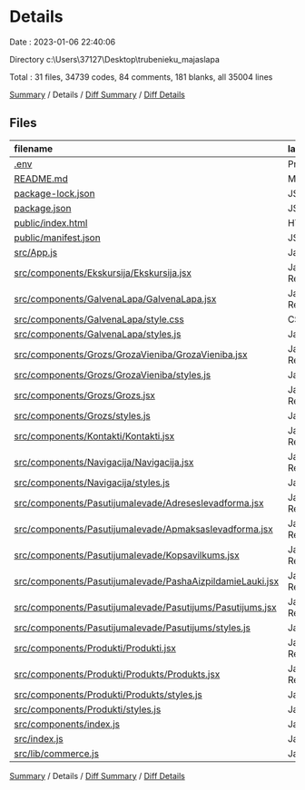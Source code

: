 # Details

Date : 2023-01-06 22:40:06

Directory c:\\Users\\37127\\Desktop\\trubenieku_majaslapa

Total : 31 files,  34739 codes, 84 comments, 181 blanks, all 35004 lines

[Summary](results.md) / Details / [Diff Summary](diff.md) / [Diff Details](diff-details.md)

## Files
| filename | language | code | comment | blank | total |
| :--- | :--- | ---: | ---: | ---: | ---: |
| [.env](/.env) | Properties | 2 | 0 | 0 | 2 |
| [README.md](/README.md) | Markdown | 38 | 0 | 33 | 71 |
| [package-lock.json](/package-lock.json) | JSON | 33,532 | 0 | 1 | 33,533 |
| [package.json](/package.json) | JSON | 59 | 0 | 1 | 60 |
| [public/index.html](/public/index.html) | HTML | 20 | 23 | 1 | 44 |
| [public/manifest.json](/public/manifest.json) | JSON | 25 | 0 | 1 | 26 |
| [src/App.js](/src/App.js) | JavaScript | 75 | 0 | 27 | 102 |
| [src/components/Ekskursija/Ekskursija.jsx](/src/components/Ekskursija/Ekskursija.jsx) | JavaScript React | 7 | 0 | 2 | 9 |
| [src/components/GalvenaLapa/GalvenaLapa.jsx](/src/components/GalvenaLapa/GalvenaLapa.jsx) | JavaScript React | 186 | 59 | 4 | 249 |
| [src/components/GalvenaLapa/style.css](/src/components/GalvenaLapa/style.css) | CSS | 55 | 0 | 13 | 68 |
| [src/components/GalvenaLapa/styles.js](/src/components/GalvenaLapa/styles.js) | JavaScript | 29 | 0 | 1 | 30 |
| [src/components/Grozs/GrozaVieniba/GrozaVieniba.jsx](/src/components/Grozs/GrozaVieniba/GrozaVieniba.jsx) | JavaScript React | 26 | 0 | 6 | 32 |
| [src/components/Grozs/GrozaVieniba/styles.js](/src/components/Grozs/GrozaVieniba/styles.js) | JavaScript | 17 | 0 | 1 | 18 |
| [src/components/Grozs/Grozs.jsx](/src/components/Grozs/Grozs.jsx) | JavaScript React | 41 | 0 | 8 | 49 |
| [src/components/Grozs/styles.js](/src/components/Grozs/styles.js) | JavaScript | 28 | 0 | 1 | 29 |
| [src/components/Kontakti/Kontakti.jsx](/src/components/Kontakti/Kontakti.jsx) | JavaScript React | 7 | 0 | 2 | 9 |
| [src/components/Navigacija/Navigacija.jsx](/src/components/Navigacija/Navigacija.jsx) | JavaScript React | 85 | 0 | 5 | 90 |
| [src/components/Navigacija/styles.js](/src/components/Navigacija/styles.js) | JavaScript | 65 | 1 | 2 | 68 |
| [src/components/PasutijumaIevade/AdresesIevadforma.jsx](/src/components/PasutijumaIevade/AdresesIevadforma.jsx) | JavaScript React | 93 | 0 | 15 | 108 |
| [src/components/PasutijumaIevade/ApmaksasIevadforma.jsx](/src/components/PasutijumaIevade/ApmaksasIevadforma.jsx) | JavaScript React | 55 | 0 | 12 | 67 |
| [src/components/PasutijumaIevade/Kopsavilkums.jsx](/src/components/PasutijumaIevade/Kopsavilkums.jsx) | JavaScript React | 24 | 0 | 4 | 28 |
| [src/components/PasutijumaIevade/PashaAizpildamieLauki.jsx](/src/components/PasutijumaIevade/PashaAizpildamieLauki.jsx) | JavaScript React | 26 | 0 | 5 | 31 |
| [src/components/PasutijumaIevade/Pasutijums/Pasutijums.jsx](/src/components/PasutijumaIevade/Pasutijums/Pasutijums.jsx) | JavaScript React | 97 | 0 | 19 | 116 |
| [src/components/PasutijumaIevade/Pasutijums/styles.js](/src/components/PasutijumaIevade/Pasutijums/styles.js) | JavaScript | 51 | 0 | 1 | 52 |
| [src/components/Produkti/Produkti.jsx](/src/components/Produkti/Produkti.jsx) | JavaScript React | 20 | 0 | 5 | 25 |
| [src/components/Produkti/Produkts/Produkts.jsx](/src/components/Produkti/Produkts/Produkts.jsx) | JavaScript React | 29 | 0 | 4 | 33 |
| [src/components/Produkti/Produkts/styles.js](/src/components/Produkti/Produkts/styles.js) | JavaScript | 18 | 0 | 1 | 19 |
| [src/components/Produkti/styles.js](/src/components/Produkti/styles.js) | JavaScript | 12 | 0 | 1 | 13 |
| [src/components/index.js](/src/components/index.js) | JavaScript | 8 | 0 | 1 | 9 |
| [src/index.js](/src/index.js) | JavaScript | 7 | 1 | 3 | 11 |
| [src/lib/commerce.js](/src/lib/commerce.js) | JavaScript | 2 | 0 | 1 | 3 |

[Summary](results.md) / Details / [Diff Summary](diff.md) / [Diff Details](diff-details.md)
